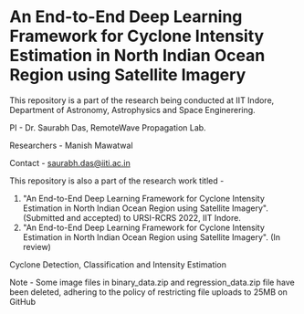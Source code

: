# An End-to-End Deep Learning Framework for Cyclone Intensity Estimation in North Indian Ocean Region using Satellite Imagery

This repository is a part of the research being conducted at IIT Indore, Department of Astronomy, Astrophysics and Space Enginerering.

PI - Dr. Saurabh Das, RemoteWave Propagation Lab.

Researchers - Manish Mawatwal

Contact - saurabh.das@iiti.ac.in

This repository is also a part of the research work titled - 
1. "An End-to-End Deep Learning Framework for Cyclone Intensity Estimation in North Indian Ocean Region using Satellite Imagery". (Submitted and accepted) to URSI-RCRS 2022, IIT Indore.
2. "An End-to-End Deep Learning Framework for Cyclone Intensity Estimation in North Indian Ocean Region using Satellite Imagery". (In review)


Cyclone Detection, Classification and Intensity Estimation

Note - Some image files in binary_data.zip and regression_data.zip file have been deleted, adhering to the policy of restricting file uploads to 25MB on GitHub
